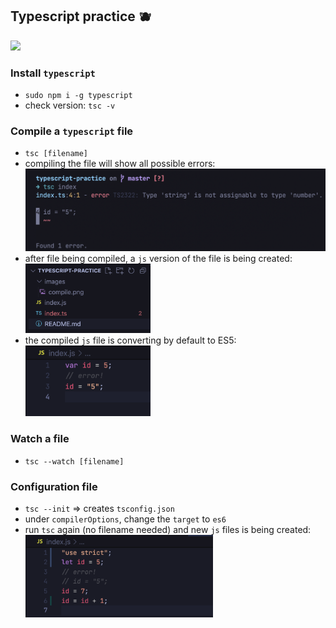 ## Typescript practice 🫐

<img src='https://media.giphy.com/media/ZVik7pBtu9dNS/giphy.gif' width=200>

### Install `typescript`

- `sudo npm i -g typescript`
- check version: `tsc -v`

### Compile a `typescript` file

- `tsc [filename]`
- compiling the file will show all possible errors:
  <img src='images/compile.png' width=500>
- after file being compiled, a `js` version of the file is being created:
  <img src='images/newFile.png' width=200>
- the compiled `js` file is converting by default to ES5:
  <img src='images/compiled.png' width=200>

### Watch a file

- `tsc --watch [filename]`

### Configuration file

- `tsc --init` => creates `tsconfig.json`
- under `compilerOptions`, change the `target` to `es6`
- run `tsc` again (no filename needed) and new `js` files is being created:
  <img src='images/compileES6.png' width=300>
